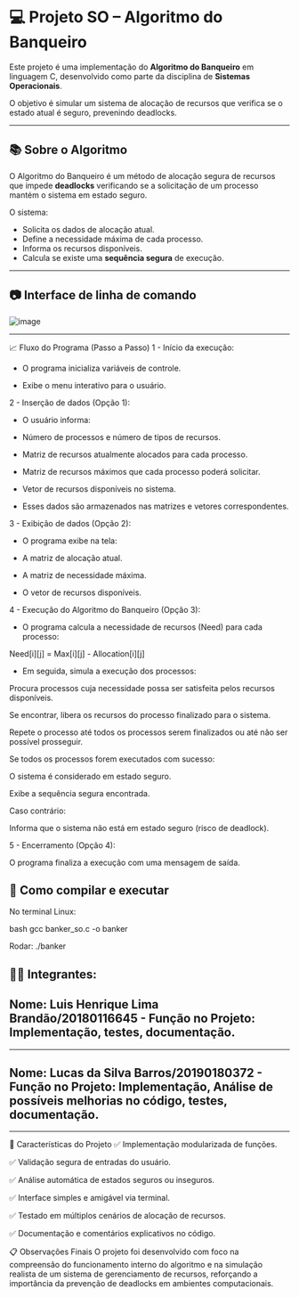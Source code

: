 # 💻 Projeto SO – Algoritmo do Banqueiro

Este projeto é uma implementação do **Algoritmo do Banqueiro** em linguagem C, desenvolvido como parte da disciplina de **Sistemas Operacionais**.

O objetivo é simular um sistema de alocação de recursos que verifica se o estado atual é seguro, prevenindo deadlocks.

---

## 📚 Sobre o Algoritmo

O Algoritmo do Banqueiro é um método de alocação segura de recursos que impede **deadlocks** verificando se a solicitação de um processo mantém o sistema em estado seguro.

O sistema:
- Solicita os dados de alocação atual.
- Define a necessidade máxima de cada processo.
- Informa os recursos disponíveis.
- Calcula se existe uma **sequência segura** de execução.

---

## 📷 Interface de linha de comando

![image](https://github.com/user-attachments/assets/2318c45d-a4fb-4515-af53-0b3a045bdad8)


---

📈 Fluxo do Programa (Passo a Passo)
1 - Início da execução:

- O programa inicializa variáveis de controle.

- Exibe o menu interativo para o usuário.

2 - Inserção de dados (Opção 1):

- O usuário informa:

- Número de processos e número de tipos de recursos.

- Matriz de recursos atualmente alocados para cada processo.

- Matriz de recursos máximos que cada processo poderá solicitar.

- Vetor de recursos disponíveis no sistema.

- Esses dados são armazenados nas matrizes e vetores correspondentes.

3 - Exibição de dados (Opção 2):

- O programa exibe na tela:

- A matriz de alocação atual.

- A matriz de necessidade máxima.

- O vetor de recursos disponíveis.

4 - Execução do Algoritmo do Banqueiro (Opção 3):

- O programa calcula a necessidade de recursos (Need) para cada processo:

Need[i][j] = Max[i][j] - Allocation[i][j]

- Em seguida, simula a execução dos processos:

 Procura processos cuja necessidade possa ser satisfeita pelos recursos disponíveis.

 Se encontrar, libera os recursos do processo finalizado para o sistema.

 Repete o processo até todos os processos serem finalizados ou até não ser possível prosseguir.

 Se todos os processos forem executados com sucesso:

 O sistema é considerado em estado seguro.

 Exibe a sequência segura encontrada.

 Caso contrário:

 Informa que o sistema não está em estado seguro (risco de deadlock).

5 - Encerramento (Opção 4):

  O programa finaliza a execução com uma mensagem de saída.


## 🧪 Como compilar e executar

No terminal Linux:

bash
gcc banker_so.c -o banker

Rodar:
./banker


## 👨‍💻 Integrantes:

## Nome: Luis Henrique Lima Brandão/20180116645 - Função no Projeto: Implementação, testes, documentação.
---------------------------------------------------------------------------------------------------------------------
## Nome: Lucas da Silva Barros/20190180372  - Função no Projeto: Implementação, Análise de possíveis melhorias no código, testes, documentação.
----

🚀 Características do Projeto
✅ Implementação modularizada de funções.

✅ Validação segura de entradas do usuário.

✅ Análise automática de estados seguros ou inseguros.

✅ Interface simples e amigável via terminal.

✅ Testado em múltiplos cenários de alocação de recursos.

✅ Documentação e comentários explicativos no código.

📋 Observações Finais
O projeto foi desenvolvido com foco na compreensão do funcionamento interno do algoritmo e na simulação realista de um sistema de gerenciamento de recursos, reforçando a importância da prevenção de deadlocks em ambientes computacionais.



